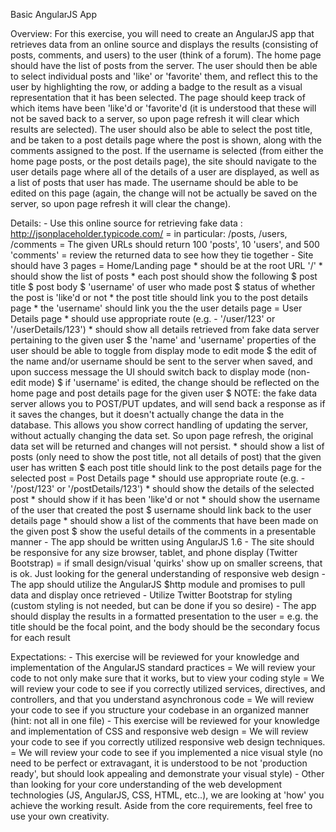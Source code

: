  Basic AngularJS App

Overview:
For this exercise, you will need to create an AngularJS app that retrieves data from an online source and displays the results (consisting of posts, comments, and users) to the user (think of a forum).
The home page should have the list of posts from the server. The user should then be able to select individual posts and 'like' or 'favorite' them, and reflect this to the user by highlighting the row, or adding a badge to the result as a visual representation that it has been selected.
The page should keep track of which items have been 'like'd or 'favorite'd (it is understood that these will not be saved back to a server, so upon page refresh it will clear which results are selected).
The user should also be able to select the post title, and be taken to a post details page where the post is shown, along with the comments assigned to the post.
If the username is selected (from either the home page posts, or the post details page), the site should navigate to the user details page where all of the details of a user are displayed, as well as a list of posts that user has made.
The username should be able to be edited on this page (again, the change will not be actually be saved on the server, so upon page refresh it will clear the change).

Details:
	- Use this online source for retrieving fake data : http://jsonplaceholder.typicode.com/
		= in particular: /posts, /users, /comments
		= The given URLs should return 100 'posts', 10 'users', and 500 'comments'
		= review the returned data to see how they tie together
	- Site should have 3 pages
		= Home/Landing page
			* should be at the root URL '/'
			* should show the list of posts
			* each post should show the following
				$ post title
				$ post body
				$ 'username' of user who made post
				$ status of whether the post is 'like'd or not
			* the post title should link you to the post details page
			* the 'username' should link you the the user details page
		= User Details page
			* should use appropriate route (e.g. - '/user/123' or '/userDetails/123')
			* should show all details retrieved from fake data server pertaining to the given user
				$ the 'name' and 'username' properties of the user should be able to toggle from display mode to edit mode
				$ the edit of the name and/or username should be sent to the server when saved, and upon success message the UI should switch back to display mode (non-edit mode)
				$ if 'username' is edited, the change should be reflected on the home page and post details page for the given user
				$ NOTE: the fake data server allows you to POST/PUT updates, and will send back a response as if it saves the changes, but it doesn't actually change the data in the database.
          This allows you show correct handling of updating the server, without actually changing the data set. So upon page refresh, the original data set will be returned and changes will not persist.
			* should show a list of posts (only need to show the post title, not all details of post) that the given user has written
				$ each post title should link to the post details page for the selected post
		= Post Details page
			* should use appropriate route (e.g. - '/post/123' or '/postDetails/123')
			* should show the details of the selected post
			* should show if it has been 'like'd or not
			* should show the username of the user that created the post
				$ username should link back to the user details page
			* should show a list of the comments that have been made on the given post
				$ show the useful details of the comments in a presentable manner
	- The app should be written using AngularJS 1.6
	- The site should be responsive for any size browser, tablet, and phone display (Twitter Bootstrap)
		= if small design/visual 'quirks' show up on smaller screens, that is ok. Just looking for the general understanding of responsive web design
	- The app should utilize the AngularJS $http module and promises to pull data and display once retrieved
	- Utilize Twitter Bootstrap for styling (custom styling is not needed, but can be done if you so desire)
	- The app should display the results in a formatted presentation to the user
		= e.g. the title should be the focal point, and the body should be the secondary focus for each result

Expectations:
	- This exercise will be reviewed for your knowledge and implementation of the AngularJS standard practices
		= We will review your code to not only make sure that it works, but to view your coding style
		= We will review your code to see if you correctly utilized services, directives, and controllers, and that you understand asynchronous code
		= We will review your code to see if you structure your codebase in an organized manner (hint: not all in one file)
	- This exercise will be reviewed for your knowledge and implementation of CSS and responsive web design
		= We will review your code to see if you correctly utilized responsive web design techniques.
		= We will review your code to see if you implemented a nice visual style (no need to be perfect or extravagant, it is understood to be not 'production ready', but should look appealing and demonstrate your visual style)
	- Other than looking for your core understanding of the web development technologies (JS, AngularJS, CSS, HTML, etc..), we are looking at 'how' you achieve the working result. Aside from the core requirements, feel free to use your own creativity.